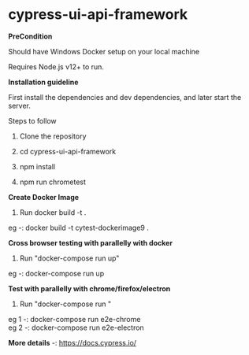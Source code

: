 # cypress-ui-api-framework

**PreCondition**

Should have Windows Docker setup on your local machine

Requires Node.js v12+ to run.

**Installation guideline**

First install the dependencies and dev dependencies, and later start the server.

Steps to follow

1) Clone the repository

2) cd cypress-ui-api-framework

3) npm install 

4) npm run chrometest

**Create Docker Image**

1) Run docker build -t <any new docker  image name> .
 
 eg -: docker build -t cytest-dockerimage9 .
 
 **Cross browser testing with parallelly with docker**
 
1) Run "docker-compose  run up"

 eg -: docker-compose  run up   

**Test with parallelly with chrome/firefox/electron**
 
1) Run "docker-compose  run <Any Service name>"

 eg 1 -: docker-compose  run e2e-chrome   
 eg 2 -: docker-compose  run e2e-electron

**More details** -: https://docs.cypress.io/


